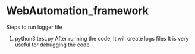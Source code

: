 # WebAutomation_framework

Steps to run logger file
1. python3 test.py After running the code, It will create logs files It is very useful for debugging the code
